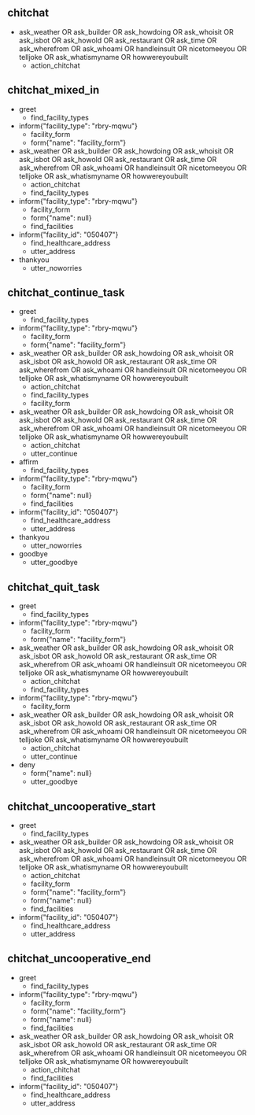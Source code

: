 ## chitchat
* ask_weather OR ask_builder OR ask_howdoing OR ask_whoisit OR ask_isbot OR ask_howold OR ask_restaurant OR ask_time OR ask_wherefrom OR ask_whoami OR handleinsult OR nicetomeeyou OR telljoke OR ask_whatismyname OR howwereyoubuilt
    - action_chitchat
    
## chitchat_mixed_in
* greet
    - find_facility_types
* inform{"facility_type": "rbry-mqwu"}
    - facility_form
    - form{"name": "facility_form"}
* ask_weather OR ask_builder OR ask_howdoing OR ask_whoisit OR ask_isbot OR ask_howold OR ask_restaurant OR ask_time OR ask_wherefrom OR ask_whoami OR handleinsult OR nicetomeeyou OR telljoke OR ask_whatismyname OR howwereyoubuilt
    - action_chitchat
    - find_facility_types
* inform{"facility_type": "rbry-mqwu"}
    - facility_form
    - form{"name": null}
    - find_facilities
* inform{"facility_id": "050407"}
    - find_healthcare_address
    - utter_address
* thankyou
    - utter_noworries 
    
## chitchat_continue_task
* greet
    - find_facility_types
* inform{"facility_type": "rbry-mqwu"}
    - facility_form
    - form{"name": "facility_form"}
* ask_weather OR ask_builder OR ask_howdoing OR ask_whoisit OR ask_isbot OR ask_howold OR ask_restaurant OR ask_time OR ask_wherefrom OR ask_whoami OR handleinsult OR nicetomeeyou OR telljoke OR ask_whatismyname OR howwereyoubuilt
    - action_chitchat
    - find_facility_types
    - facility_form
* ask_weather OR ask_builder OR ask_howdoing OR ask_whoisit OR ask_isbot OR ask_howold OR ask_restaurant OR ask_time OR ask_wherefrom OR ask_whoami OR handleinsult OR nicetomeeyou OR telljoke OR ask_whatismyname OR howwereyoubuilt
    - action_chitchat
    - utter_continue  
* affirm
    - find_facility_types
* inform{"facility_type": "rbry-mqwu"}
    - facility_form 
    - form{"name": null}
    - find_facilities
* inform{"facility_id": "050407"}
    - find_healthcare_address
    - utter_address
* thankyou
    - utter_noworries
* goodbye
    - utter_goodbye
    
## chitchat_quit_task
* greet
    - find_facility_types
* inform{"facility_type": "rbry-mqwu"}
    - facility_form
    - form{"name": "facility_form"}
* ask_weather OR ask_builder OR ask_howdoing OR ask_whoisit OR ask_isbot OR ask_howold OR ask_restaurant OR ask_time OR ask_wherefrom OR ask_whoami OR handleinsult OR nicetomeeyou OR telljoke OR ask_whatismyname OR howwereyoubuilt
    - action_chitchat
    - find_facility_types
* inform{"facility_type": "rbry-mqwu"}
    - facility_form
* ask_weather OR ask_builder OR ask_howdoing OR ask_whoisit OR ask_isbot OR ask_howold OR ask_restaurant OR ask_time OR ask_wherefrom OR ask_whoami OR handleinsult OR nicetomeeyou OR telljoke OR ask_whatismyname OR howwereyoubuilt
    - action_chitchat
    - utter_continue  
* deny
    - form{"name": null}
    - utter_goodbye
    
## chitchat_uncooperative_start
* greet
    - find_facility_types
* ask_weather OR ask_builder OR ask_howdoing OR ask_whoisit OR ask_isbot OR ask_howold OR ask_restaurant OR ask_time OR ask_wherefrom OR ask_whoami OR handleinsult OR nicetomeeyou OR telljoke OR ask_whatismyname OR howwereyoubuilt
    - action_chitchat
    - facility_form
    - form{"name": "facility_form"}
    - form{"name": null}
    - find_facilities
* inform{"facility_id": "050407"}
    - find_healthcare_address
    - utter_address
    
## chitchat_uncooperative_end
* greet
    - find_facility_types
* inform{"facility_type": "rbry-mqwu"}
    - facility_form
    - form{"name": "facility_form"}
    - form{"name": null}
    - find_facilities
* ask_weather OR ask_builder OR ask_howdoing OR ask_whoisit OR ask_isbot OR ask_howold OR ask_restaurant OR ask_time OR ask_wherefrom OR ask_whoami OR handleinsult OR nicetomeeyou OR telljoke OR ask_whatismyname OR howwereyoubuilt
    - action_chitchat
    - find_facilities
* inform{"facility_id": "050407"}
    - find_healthcare_address
    - utter_address

